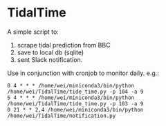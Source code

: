 # TidalTime
A simple script to:
1. scrape tidal prediction from BBC
2. save to local db (sqlite)
3. sent Slack notification. 

Use in conjunction with cronjob
to monitor daily. e.g.:
```
0 4 * * * /home/wei/miniconda3/bin/python /home/wei/TidalTime/tide_time.py -p 104 -a 9
5 4 * * * /home/wei/miniconda3/bin/python /home/wei/TidalTime/tide_time.py -p 103 -a 9
0 21 * * 2,4 /home/wei/miniconda3/bin/python /home/wei/TidalTime/notification.py
```

